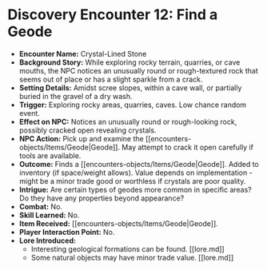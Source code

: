 # Discovery Encounter 12: Find a Geode

*   **Encounter Name:** Crystal-Lined Stone
*   **Background Story:** While exploring rocky terrain, quarries, or cave mouths, the NPC notices an unusually round or rough-textured rock that seems out of place or has a slight sparkle from a crack.
*   **Setting Details:** Amidst scree slopes, within a cave wall, or partially buried in the gravel of a dry wash.
*   **Trigger:** Exploring rocky areas, quarries, caves. Low chance random event.
*   **Effect on NPC:** Notices an unusually round or rough-looking rock, possibly cracked open revealing crystals.
*   **NPC Action:** Pick up and examine the [[encounters-objects/Items/Geode|Geode]]. May attempt to crack it open carefully if tools are available.
*   **Outcome:** Finds a [[encounters-objects/Items/Geode|Geode]]. Added to inventory (if space/weight allows). Value depends on implementation - might be a minor trade good or worthless if crystals are poor quality.
*   **Intrigue:** Are certain types of geodes more common in specific areas? Do they have any properties beyond appearance?
*   **Combat:** No.
*   **Skill Learned:** No.
*   **Item Received:** [[encounters-objects/Items/Geode|Geode]].
*   **Player Interaction Point:** No.
*   **Lore Introduced:**
    *   Interesting geological formations can be found. \[[lore.md]]
    *   Some natural objects may have minor trade value. \[[lore.md]] 